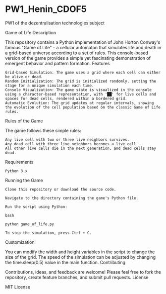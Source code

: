 # PW1_Henin_CDOF5
PW1 of the dezentralisation technologies subject

Game of Life
Description

This repository contains a Python implementation of John Horton Conway's famous "Game of Life" - a cellular automaton that simulates life and death in a grid-based universe according to a set of rules. This console-based version of the game provides a simple yet fascinating demonstration of emergent behavior and pattern formation.
Features

    Grid-based Simulation: The game uses a grid where each cell can either be alive or dead.
    Random Initialization: The grid is initialized randomly, setting the stage for a unique simulation each time.
    Console Visualization: The game state is visualized in the console using a character-based representation, with '██' for live cells and spaces for dead cells, rendered within a bordered grid.
    Automatic Evolution: The grid updates at regular intervals, showing the evolution of the cell population based on the classic Game of Life rules.

Rules of the Game

The game follows these simple rules:

    Any live cell with two or three live neighbors survives.
    Any dead cell with three live neighbors becomes a live cell.
    All other live cells die in the next generation, and dead cells stay dead.

Requirements

    Python 3.x

Running the Game

    Clone this repository or download the source code.

    Navigate to the directory containing the game's Python file.

    Run the script using Python:

    bash

    python game_of_life.py

    To stop the simulation, press Ctrl + C.

Customization

You can modify the width and height variables in the script to change the size of the grid. The speed of the simulation can be adjusted by changing the time.sleep(0.5) value in the main function.
Contributing

Contributions, ideas, and feedback are welcome! Please feel free to fork the repository, create feature branches, and submit pull requests.
License

MIT License

